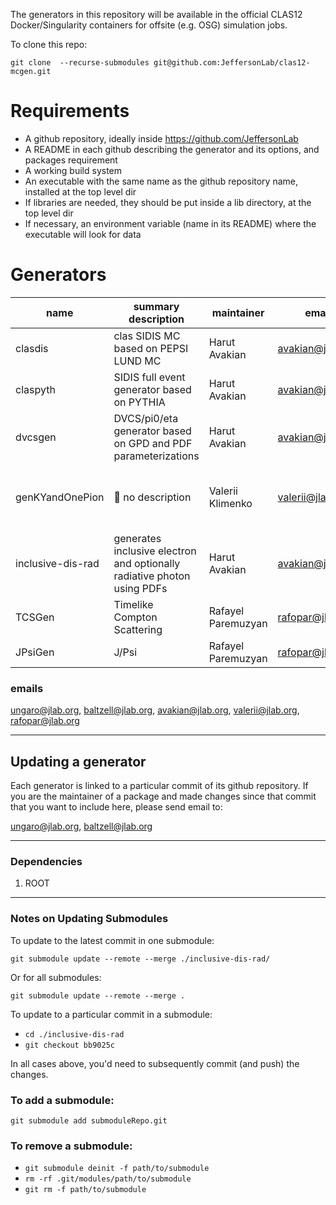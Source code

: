 The generators in this repository will be available in the official CLAS12 Docker/Singularity containers for offsite (e.g. OSG) simulation jobs.

To clone this repo:

`git clone  --recurse-submodules git@github.com:JeffersonLab/clas12-mcgen.git`

# Requirements

- A github repository, ideally inside https://github.com/JeffersonLab
- A README in each github describing the generator and its options, and packages requirement
- A working build system 
- An executable with the same name as the github repository name, installed at the top level dir
- If libraries are needed, they should be put inside a lib directory, at the top level dir
- If necessary, an environment variable (name in its README) where the executable will look for data


# Generators 

name                 | summary description      | maintainer        | email             | requirements met
-------------------- | ------------------------ | ----------------- | ----------------- | ---------------------
clasdis              |  clas SIDIS MC based on PEPSI LUND MC                                    | Harut Avakian     |  avakian@jlab.org | :white_check_mark:
claspyth             | SIDIS full event generator based on PYTHIA                               | Harut Avakian     |  avakian@jlab.org |  :white_check_mark:
dvcsgen              | DVCS/pi0/eta generator based on GPD and PDF parameterizations            | Harut Avakian     |  avakian@jlab.org | :white_check_mark:
genKYandOnePion      |  :red_circle: no description                                             | Valerii Klimenko  |  valerii@jlab.org | :red_circle: executable and environment variable name
inclusive-dis-rad    | generates inclusive electron and optionally radiative photon using PDFs  | Harut Avakian     |  avakian@jlab.org | :white_check_mark:
TCSGen               | Timelike Compton Scattering                                              | Rafayel Paremuzyan | rafopar@jlab.org | :red_circle: executable
JPsiGen              | J/Psi                                                                    | Rafayel Paremuzyan | rafopar@jlab.org | :red_circle: executable


### emails

ungaro@jlab.org, baltzell@jlab.org, avakian@jlab.org, valerii@jlab.org, rafopar@jlab.org

---

## Updating a generator

Each generator is linked to a particular commit of its github repository.
If you are the maintainer of a package and made changes since that commit that you want to include here, please send email to:

ungaro@jlab.org, baltzell@jlab.org

---

### Dependencies

1. ROOT

---

### Notes on Updating Submodules

To update to the latest commit in one submodule:

`git submodule update --remote --merge ./inclusive-dis-rad/`

Or for all submodules:

`git submodule update --remote --merge .`

To update to a particular commit in a submodule:

* `cd ./inclusive-dis-rad`
* `git checkout bb9025c`

In all cases above, you'd need to subsequently commit (and push) the changes.



### To add a submodule:

`git submodule add submoduleRepo.git` 

### To remove a submodule:


* `git submodule deinit -f path/to/submodule`
* `rm -rf .git/modules/path/to/submodule`
* `git rm -f path/to/submodule`


